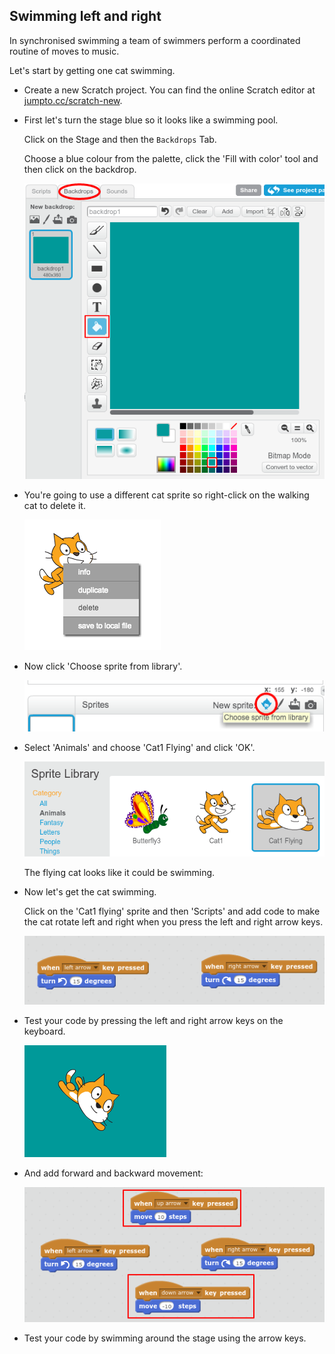 ## Swimming left and right

In synchronised swimming a team of swimmers perform a coordinated routine of moves to music. 

Let's start by getting one cat swimming. 

+ Create a new Scratch project. You can find the online Scratch editor at <a href="http://jumpto.cc/scratch-new" target="_blank">jumpto.cc/scratch-new</a>.

+ First let's turn the stage blue so it looks like a swimming pool. 

	Click on the Stage and then the `Backdrops` Tab. 
	
	Choose a blue colour from the palette, click the 'Fill with color' tool and then click on the backdrop. 

	![screenshot](images/swim-fill.png)

+ You're going to use a different cat sprite so right-click on the walking cat to delete it. 

	![screenshot](images/swim-delete.png)

+ Now click 'Choose sprite from library'. 

	![screenshot](images/swim-sprite-library.png)


+ Select 'Animals' and choose 'Cat1 Flying' and click 'OK'. 

	![screenshot](images/swim-sprite.png)

	The flying cat looks like it could be swimming. 
	
+ Now let's get the cat swimming. 

	Click on the 'Cat1 flying' sprite and then 'Scripts' and add code to make the cat rotate left and right when you press the left and right arrow keys. 
	
	![screenshot](images/swim-rotate.png)
	
	
+ Test your code by pressing the left and right arrow keys on the keyboard.

	![screenshot](images/swim-right.png)

+ And add forward and backward movement:

	![screenshot](images/swim-move.png)


+ Test your code by swimming around the stage using the arrow keys. 


